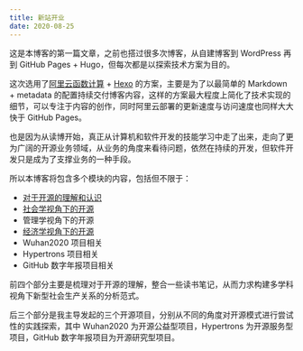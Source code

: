 ```yaml
---
title: 新站开业
date: 2020-08-25
---
```


这是本博客的第一篇文章，之前也搭过很多次博客，从自建博客到 WordPress 再到 GitHub Pages + Hugo，但每次都是以探索技术方案为目的。

这次选用了[阿里云函数计算](https://www.aliyun.com/product/fc) + [Hexo](https://hexo.io/) 的方案，主要是为了以最简单的 Markdown + metadata 的配置持续交付博客内容，这样的方案最大程度上简化了技术实现的细节，可以专注于内容的创作，同时阿里云部署的更新速度与访问速度也同样大大快于 GitHub Pages。

也是因为从读博开始，真正从计算机和软件开发的技能学习中走了出来，走向了更为广阔的开源业务领域，从业务的角度来看待问题，依然在持续的开发，但软件开发只是成为了支撑业务的一种手段。

所以本博客将包含多个模块的内容，包括但不限于：

- [对于开源的理解和认识](/tags/开源/)
- [社会学视角下的开源](/tags/社会学/)
- 管理学视角下的开源
- [经济学视角下的开源](/tags/经济学/)
- Wuhan2020 项目相关
- Hypertrons 项目相关
- GitHub 数字年报项目相关

前四个部分主要是梳理对于开源的理解，整合一些读书笔记，从而力求构建多学科视角下新型社会生产关系的分析范式。

后三个部分是我主导发起的三个开源项目，分别从不同的角度对开源模式进行尝试性的实践探索，其中 Wuhan2020 为开源公益型项目，Hypertrons 为开源服务型项目，GitHub 数字年报项目为开源研究型项目。
